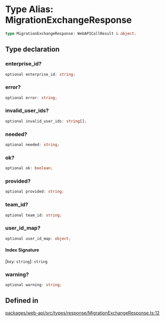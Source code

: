 # Type Alias: MigrationExchangeResponse

```ts
type MigrationExchangeResponse: WebAPICallResult & object;
```

## Type declaration

### enterprise\_id?

```ts
optional enterprise_id: string;
```

### error?

```ts
optional error: string;
```

### invalid\_user\_ids?

```ts
optional invalid_user_ids: string[];
```

### needed?

```ts
optional needed: string;
```

### ok?

```ts
optional ok: boolean;
```

### provided?

```ts
optional provided: string;
```

### team\_id?

```ts
optional team_id: string;
```

### user\_id\_map?

```ts
optional user_id_map: object;
```

#### Index Signature

 \[`key`: `string`\]: `string`

### warning?

```ts
optional warning: string;
```

## Defined in

[packages/web-api/src/types/response/MigrationExchangeResponse.ts:12](https://github.com/slackapi/node-slack-sdk/blob/c15385ef93ccdde9702f52f7d1f445999203d794/packages/web-api/src/types/response/MigrationExchangeResponse.ts#L12)
